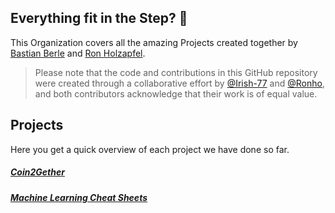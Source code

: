 ## Everything fit in the Step? 👋

This Organization covers all the amazing Projects created together by [Bastian Berle](https://github.com/Irish-77) and [Ron Holzapfel](https://github.com/Ronho).

> Please note that the code and contributions in this GitHub repository were created through a collaborative effort by [@Irish-77](https://github.com/Irish-77) and [@Ronho](https://github.com/Ronho), and both contributors acknowledge that their work is of equal value.

## Projects
Here you get a quick overview of each project we have done so far.

##### [Coin2Gether](https://github.com/C2G-BR/Coin2Gether)
##### [Machine Learning Cheat Sheets](https://github.com/C2G-BR/Machine-Learning-Cheat-Sheets)
